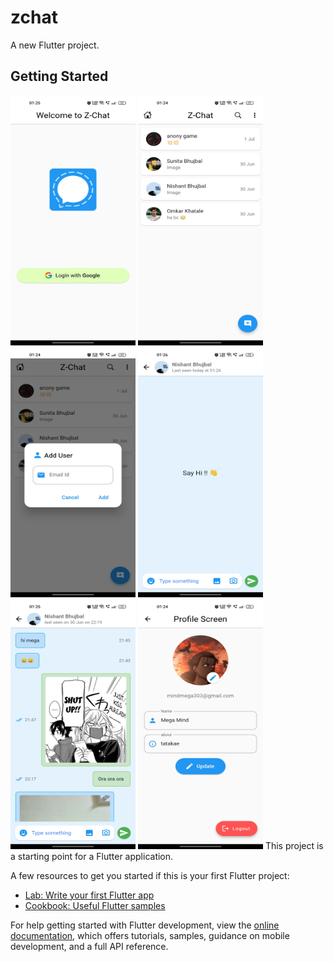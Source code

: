 # zchat

A new Flutter project.

## Getting Started

<img src="./assets/screenshot/zchat5.jpg" height="400" width="200">
<img src="./assets/screenshot/zchat1.jpg" height="400" width="200">
<img src="./assets/screenshot/zchat3.jpg" height="400" width="200">
<img src="./assets/screenshot/zchat6.jpg" height="400" width="200">
<img src="./assets/screenshot/zchat4.jpg" height="400" width="200">
<img src="./assets/screenshot/zchat2.jpg" height="400" width="200">
This project is a starting point for a Flutter application.

A few resources to get you started if this is your first Flutter project:

- [Lab: Write your first Flutter app](https://docs.flutter.dev/get-started/codelab)
- [Cookbook: Useful Flutter samples](https://docs.flutter.dev/cookbook)

For help getting started with Flutter development, view the
[online documentation](https://docs.flutter.dev/), which offers tutorials,
samples, guidance on mobile development, and a full API reference.
